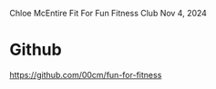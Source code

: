 Chloe McEntire
Fit For Fun Fitness Club
Nov 4, 2024


# Github 

https://github.com/00cm/fun-for-fitness